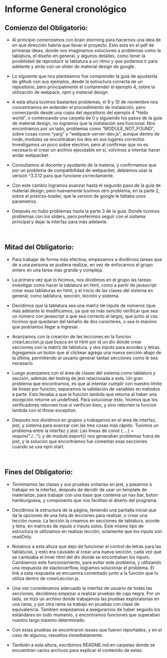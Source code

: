 # Informe General cronológico

## Comienzo del Obligatorio:
  - Al principio comenzamos con brain storming para hacernos una idea de en que dirección habría que llevar el proyecto. Esto esta en el pdf de primeras ideas, donde nos imaginamos soluciones a problemas como la tablatura, el diseño en general, y algunos detalles, como tener la posibilidad de reproducir la tablatura a un ritmo y que podamos ir para adelante y atrás con un slider de material design de google.

  - Lo siguiente que nos planteamos fue comprender la guía de ayudantía de github con sus ejemplos, desde la estructura correcta de un repositorio, pero principalmente el comprender el ejemplo 4, sobre la utilización de webpack, npm y material design.  

  - A esta altura tuvimos bastantes problemas, el 9 y 10 de noviembre nos concentramos en entender el procedimiento de instalación, pero comenzando desde una copia del repositorio del ejemplo 4 “Hello world”, o comenzando una carpeta de 0 y siguiendo los pasos de la guía de material design, no logramos que la instalación sea funcional. Nos encontramos por un lado, problemas como “MODULE_NOT_FOUND”, sobre cosas como “yarg” y “webpack-server-dev.js”, aunque dentro de node_modules se encontraban los dos en sus lugares correctos. Investigamos un poco sobre electron, pero al confirmar que no es necesario el crear un archivo ejecutable en sí, volvimos a intentar hacer andar webpacket. 

  - Consultamos al docente y ayudante de la materia, y confirmamos que por un problema de compatibilidad de webpacket, debíamos usar la versión ^3.3.12 para que funcione correctamente.

  - Con este cambio logramos avanzar hasta el segundo paso de la guía de material design, pero nuevamente tuvimos otro problema, en la parte 2, sobre el postcss-loader, que la version de google le faltaba unos parametros.


  - Después no hubo problemas hasta la parte 3 de la guía. Donde tuvimos problemas con los sliders, pero preferimos seguir con el sistema principal y dejar la interfaz para más adelante.

<br>

## Mitad del Obligatorio:

  - Para trabajar de forma más efectiva, empezamos a dividirnos tareas que de a una persona se pudiera realizar, en vez de enfocarnos el grupo entero en una tarea más grande y compleja.

  - La primera vez que lo hicimos, nos dividimos en el grupo las tareas: investigar como hacer la tablatura en html, como a partir de javascript crear esas tablaturas en html, y el inicio de las clases del sistema en general, como tablatura, sección, lección y sistema.

  - Decidimos que la tablatura sea una matriz de inputs de números (que más adelante lo modificamos, ya que es más sencillo verificar que sea un número con javascript a que sea correcto el largo), que junto al css hicimos que quedaran del tamaño de dos caracteres, o sea lo máximo que podríamos llegar a ingresar.

  - Avanzamos con la creación de las lecciones en la funcion crearLeccion.js que busca en el html por id un div donde crear secciones con la matriz de tablatura, y dos inputs para acordes y letras. Agregamos un botón que al clickear agrega una nueva sección abajo de la última, permitiendo al usuario generar tantas secciones como le sea necesario.

  - Luego avanzamos con el área de clases del sistema como tablatura y sección, además del testing de jest relacionada a esta. Un gran problema que encontramos, es que al intentar cumplir con nuestro límite de líneas por función, separamos la validación de variables en métodos a parte. Esto llevaba a que la función lambda que retorna al haber una excepción retorne un undefined. Para solucionar esto, hicimos que los verificadores retornen true si verifican bien, y sino retornen la funcion lambda con el throw exception.

  - Después nos dividimos en grupos y trabajamos en el área de interfaz, jest, y sistema para avanzar con las tres cosas más rápido. Tuvimos un problema entre la interfaz y jest: Las lineas de const { ...} = require("./..."); y de module.export{}  nos generaban problemas fuera de jest, y la solucion que encontramos fue comentar esas secciones cuando se usa npm start.

<br>

## Fines del Obligatorio:

  - Terminamos las clases y sus pruebas unitarias en jest, y pasamos a trabajar en la interfaz, después de decidir de usar un template de materialize, para trabajar con una base que contenía un nav bar, boton hamburguesa, y components que nos facilitan el diseño del programa.
  
  - Decidimos la estructura de la página, teniendo una pantalla inicial que da la opciones de una lista de lecciones para realizar, o crear una lección nueva. La lección la creamos en secciones de tablatura, acorde y letra, en matrices de inputs o inputs solos. Este mismo tipo de estructura lo utilizamos en realizar lección, solamente que los inputs son readOnly.

  - Notamos a esta altura que dejo de funcionar el control de letras para las tablaturas, y esto era causado al crear una nueva sección, cada vez que se cambiaba el inner html del div donde se encontraban los inputs. Cambiamos este funcionamiento, para evitar este problema, y utilizando una respuesta de stackoverflow, logramos solucionar el problema. El link a esta respuesta se encuentra comentado junto a la función que lo utiliza dentro de crearLeccion.js.

  - Una vez consideramos adecuado la interfaz de usuario de todas las secciones, decidimos empezar a realizar pruebas de caja negra. Por un lado, se hizo un archivo donde trabajamos las pruebas exploratorias en una rama, y por otra rama se trabajo en pruebas con clase de equivalencia. Tambíen empezamos a asegurarnos de haber seguido los estándares en todo momento, y encontramos funciones que superaban nuestro largo máximo determinado.

  - Con estas pruebas se encontraron issues que fueron reportados, y en el caso de algunos, resueltos inmediatamente. 

  - También a esta altura, escribimos README.md en carpetas donde se encuentran varios archivos para explicar el contenido de estas.

